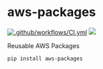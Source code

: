 # aws-packages
[![.github/workflows/CI.yml](https://github.com/tomvictor/aws-packages/actions/workflows/CI.yml/badge.svg?branch=main)](https://github.com/tomvictor/aws-packages/actions/workflows/CI.yml)
[![](https://img.shields.io/pypi/v/aws-packages?color=%2334D058&label=pypi%20package)](https://pypi.org/project/iotcore)

Reusable AWS Packages 

```
pip install aws-packages
```